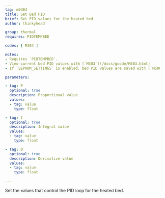 ```yaml
---
tag: m0304
title: Set Bed PID
brief: Set PID values for the heated bed.
author: thinkyhead

group: thermal
requires: PIDTEMPBED

codes: [ M304 ]

notes:
- Requires `PIDTEMPBED`.
- View current bed PID values with [`M503`](/docs/gcode/M503.html)
- If `EEPROM_SETTINGS` is enabled, bed PID values are saved with [`M500`](/docs/gcode/M500.html), loaded with [`M501`](/docs/gcode/M501.html), and reset with [`M502`](/docs/gcode/M502.html)

parameters:

- tag: P
  optional: true
  description: Proportional value
  values:
  - tag: value
    type: float

- tag: I
  optional: true
  description: Integral value
  values:
  - tag: value
    type: float

- tag: D
  optional: true
  description: Derivative value
  values:
  - tag: value
    type: float

---
```


Set the values that control the PID loop for the heated bed.
